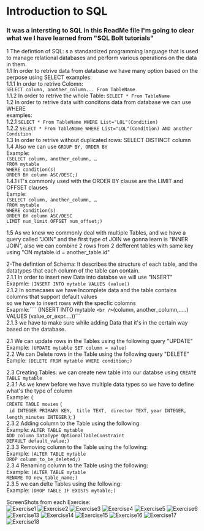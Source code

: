 # **Introduction to SQL**

### It was a intersting to SQL in this ReadMe file I'm going to clear what we I have learned from "SQL Bolt tutorials" <br />

1 The defintion of SQL: s a standardized programming language that is used to manage relational databases and perform various operations on the data in them. <br />
1.1 In order to retrive data from database we have many option based on the perpose using SELECT
    examples: <br />
    1.1.1 In order to retrive Colomn: <br />
    ```SELECT column, another_column... From TableName```<br />
    1.1.2 In order to retrive the whole Table: ```SELECT * From TableName``` <br />
1.2 In order to retrive data with conditons data from database we can use WHERE<br />
    examples:<br />
    1.2.1 ```SELECT * From TableName WHERE List="LOL"(Condition)```<br />
    1.2.2 ```SELECT * From TableName WHERE List="LOL"(Condition) AND another Condition``` <br />
1.3 In order to retrive without duplicated rows: SELECT DISTINCT column <br />
1.4 Also we can use ``GROUP BY, ORDER BY`` <br />
Example: <br />
```(SELECT column, another_column, …``` <br />
```FROM mytable ``` <br />
```WHERE condition(s) ``` <br />
```ORDER BY column ASC/DESC;)```  <br /> 
1.4.1 iT's commonly used with the ORDER BY clause are the LIMIT and OFFSET clauses <br />
Eample: <br />
```(SELECT column, another_column, … ```<br />
```FROM mytable ```<br />
```WHERE condition(s) ```<br />
```ORDER BY column ASC/DESC ```<br />
```LIMIT num_limit OFFSET num_offset;)``` <br />

1.5 As we knew we commonly deal with multiple Tables, and we have a query called "JOIN"
and the first type of JOIN we gonna learn is "INNER JOIN", also we can combine 2 rows from 2 defferent tables with same key using "ON mytable.id = another_table.id" 

2-The defintion of Schema: It describes the structure of each table, and the datatypes that each column of the table can contain. <br />
2.1.1 In order to insert new Data into databse we will use "INSERT" <br />
  Exapmle: ```(INSERT INTO mytable VALUES (value))``` <br />
2.1.2 In somecases we have Incomplete data and the table contains columns that support default values <br />
so we have to insert rows with the specfic colomns <br /> 
  Exapmle:```` (INSERT INTO mytable ``` <br />
```(column, another_column,.....) VALUES (value_or_expr....))``` <br />
2.1.3 we have to make sure while adding Data that it's in the certain way based on the database. <br />

2.1 We can update rows in the Tables using the following query "UPDATE" <br />
   Example: ```(UPDATE mytable SET column = value)``` <br />
2.2 We can Delete rows in the Table using the following query "DELETE" <br />
   Eample: ```(DELETE FROM mytable WHERE condition;)```    <br />

2.3 Creating Tables: we can create new table into our databse using ```CREATE TABLE mytable``` <br />
2.3.1 As we knew before we have multiple data types so we have to define what's the type of column <br />
   Example: ( <br />
    ```CREATE TABLE movies``` ( <br />
  ```  id INTEGER PRIMARY KEY, ```
   ``` title TEXT,```
   ``` director TEXT,```
   ``` year INTEGER, ```
    ```length_minutes INTEGER```
);
   ) <br />
2.3.2 Adding column to the Table using the following:<br />
   Example: `ALTER TABLE mytable` <br />
`ADD column DataType OptionalTableConstraint `<br />
   ` DEFAULT default_value;) `<br />
2.3.3 Removing column to the Table using the following: <br />
   Example: `(ALTER TABLE mytable `<br />
`DROP column_to_be_deleted;)` <br />
2.3.4 Renaming column to the Table using the following: <br />
   Example: `(ALTER TABLE mytable` <br />
`RENAME TO new_table_name;) `<br />
2.3.5 we can delte Tables using the following: <br /> 
   Example: `(DROP TABLE IF EXISTS mytable;)` <br />


ScreenShots from each Exercise:  <br /> 
![Exercise1](Expersise1.png)
![Exercise2](Expersise2.png)
![Exercise3](Expersise3.png)
![Exercise4](Expersise4.png)
![Exercise5](Expersise5.png)
![Exercise6](Expersise6.png)
![Exercise13](Expersise13.png)
![Exercise14](Expersise14.png)
![Exercise15](Expersise15.png)
![Exercise16](Expersise16.png)
![Exercise17](Expersise17.png)
![Exercise18](Expersise17.png)